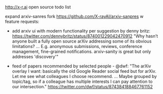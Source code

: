 http://x-r.ai open source todo list

expand arxiv-sanres fork https://github.com/X-rayAI/arxiv-sanpres w feature requests:

- add arxiv ui with modern functionality per suggestion by denny britz:
https://twitter.com/dennybritz/status/874001229042470912
"Why hasn’t anyone built a fully open source arXiv addressing some of its obvious limitations? ... E.g. anonymous submissions, reviews, conference management, fine-grained notifications. arxiv-sanity is great but only addresses 'discovery'"

- feed of papers recommended by selected people - @dwf: "The arXiv overlay I want: basically the old Google Reader social feed but for arXiv. Let me see what colleagues I choose recommend. ... Maybe grouped by topic/tag, so if a colleague has multiple interests I can pay attention to our intersection." https://twitter.com/dwf/status/874384188467761152